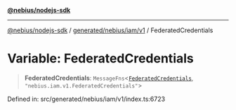[**@nebius/nodejs-sdk**](../../../../../README.md)

***

[@nebius/nodejs-sdk](../../../../../README.md) / [generated/nebius/iam/v1](../README.md) / FederatedCredentials

# Variable: FederatedCredentials

> **FederatedCredentials**: `MessageFns`\<[`FederatedCredentials`](../interfaces/FederatedCredentials.md), `"nebius.iam.v1.FederatedCredentials"`\>

Defined in: src/generated/nebius/iam/v1/index.ts:6723
